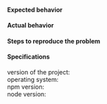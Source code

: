 #### Expected behavior

#### Actual behavior

#### Steps to reproduce the problem

#### Specifications
version of the project:  
operating system:  
npm version:  
node version:  
